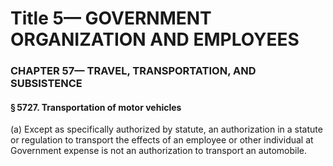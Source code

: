 
# Title 5— GOVERNMENT ORGANIZATION AND EMPLOYEES
### CHAPTER 57— TRAVEL, TRANSPORTATION, AND SUBSISTENCE
#### § 5727. Transportation of motor vehicles

(a) Except as specifically authorized by statute, an authorization in a statute or regulation to transport the effects of an employee or other individual at Government expense is not an authorization to transport an automobile.
